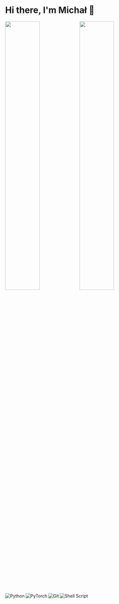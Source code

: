 # Hi there, I'm Michał 👋

<img align ="left" width = "47%"  src="https://github-readme-stats.vercel.app/api?username=michalszkudlarekk&show_icons=true&theme=dracula" />

<img align ="left" width = "47%" src="https://github-readme-stats.vercel.app/api/top-langs/?username=michalszkudlarekk&layout=compact" />

<img  align ="left" alt="Python" src="https://img.shields.io/badge/python-3670A0?style=for-the-badge&logo=python&logoColor=ffdd54"/>

<img  align ="left" alt="PyTorch" src="https://img.shields.io/badge/PyTorch-%23EE4C2C.svg?style=for-the-badge&logo=PyTorch&logoColor=white" />

<img  align ="left" alt="Git" src ="https://img.shields.io/badge/git-%23F05033.svg?style=for-the-badge&logo=git&logoColor=white" />

<img  align ="left" alt="Shell Script" src = "https://img.shields.io/badge/shell_script-%23121011.svg?style=for-the-badge&logo=gnu-bash&logoColor=white" />
